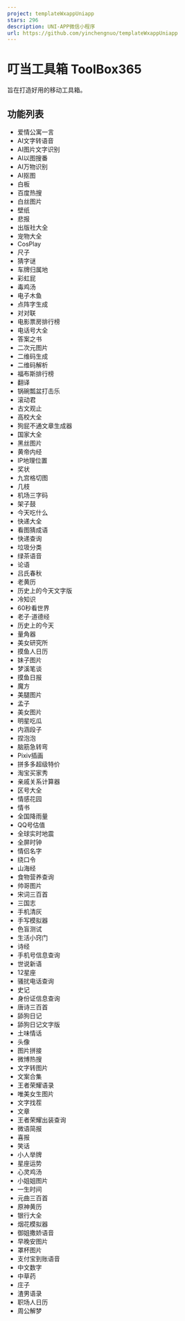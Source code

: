 ```yaml
---
project: templateWxappUniapp
stars: 296
description: UNI-APP微信小程序
url: https://github.com/yinchengnuo/templateWxappUniapp
---
```


叮当工具箱 ToolBox365
================

旨在打造好用的移动工具箱。

功能列表
----

-   爱情公寓一言
-   AI文字转语音
-   AI图片文字识别
-   AI以图搜番
-   AI万物识别
-   AI抠图
-   白板
-   百度热搜
-   白丝图片
-   壁纸
-   悲报
-   出版社大全
-   宠物大全
-   CosPlay
-   尺子
-   猜字谜
-   车牌归属地
-   彩虹屁
-   毒鸡汤
-   电子木鱼
-   点阵字生成
-   对对联
-   电影票房排行榜
-   电话号大全
-   答案之书
-   二次元图片
-   二维码生成
-   二维码解析
-   福布斯排行榜
-   翻译
-   锅碗瓢盆打击乐
-   滚动君
-   古文观止
-   高校大全
-   狗屁不通文章生成器
-   国家大全
-   黑丝图片
-   黄帝内经
-   IP地理位置
-   奖状
-   九宫格切图
-   几枝
-   机场三字码
-   架子鼓
-   今天吃什么
-   快递大全
-   看图猜成语
-   快递查询
-   垃圾分类
-   绿茶语音
-   论语
-   吕氏春秋
-   老黄历
-   历史上的今天文字版
-   冷知识
-   60秒看世界
-   老子·道德经
-   历史上的今天
-   量角器
-   美女研究所
-   摸鱼人日历
-   妹子图片
-   梦溪笔谈
-   摸鱼日报
-   魔方
-   美腿图片
-   孟子
-   美女图片
-   明星吃瓜
-   内涵段子
-   捏泡泡
-   脑筋急转弯
-   Pixiv插画
-   拼多多超级特价
-   淘宝买家秀
-   亲戚关系计算器
-   区号大全
-   情感花园
-   情书
-   全国降雨量
-   QQ号估值
-   全球实时地震
-   全屏时钟
-   情侣名字
-   绕口令
-   山海经
-   食物营养查询
-   帅哥图片
-   宋词三百首
-   三国志
-   手机清灰
-   手写模拟器
-   色盲测试
-   生活小窍门
-   诗经
-   手机号信息查询
-   世说新语
-   12星座
-   骚扰电话查询
-   史记
-   身份证信息查询
-   唐诗三百首
-   舔狗日记
-   舔狗日记文字版
-   土味情话
-   头像
-   图片拼接
-   微博热搜
-   文字转图片
-   文案合集
-   王者荣耀语录
-   唯美女生图片
-   文字找茬
-   文章
-   王者荣耀出装查询
-   微语简报
-   喜报
-   笑话
-   小人举牌
-   星座运势
-   心灵鸡汤
-   小姐姐图片
-   一生时间
-   元曲三百首
-   原神黄历
-   银行大全
-   烟花模拟器
-   御姐撒娇语音
-   早晚安图片
-   罩杯图片
-   支付宝到账语音
-   中文数字
-   中草药
-   庄子
-   渣男语录
-   职场人日历
-   周公解梦
